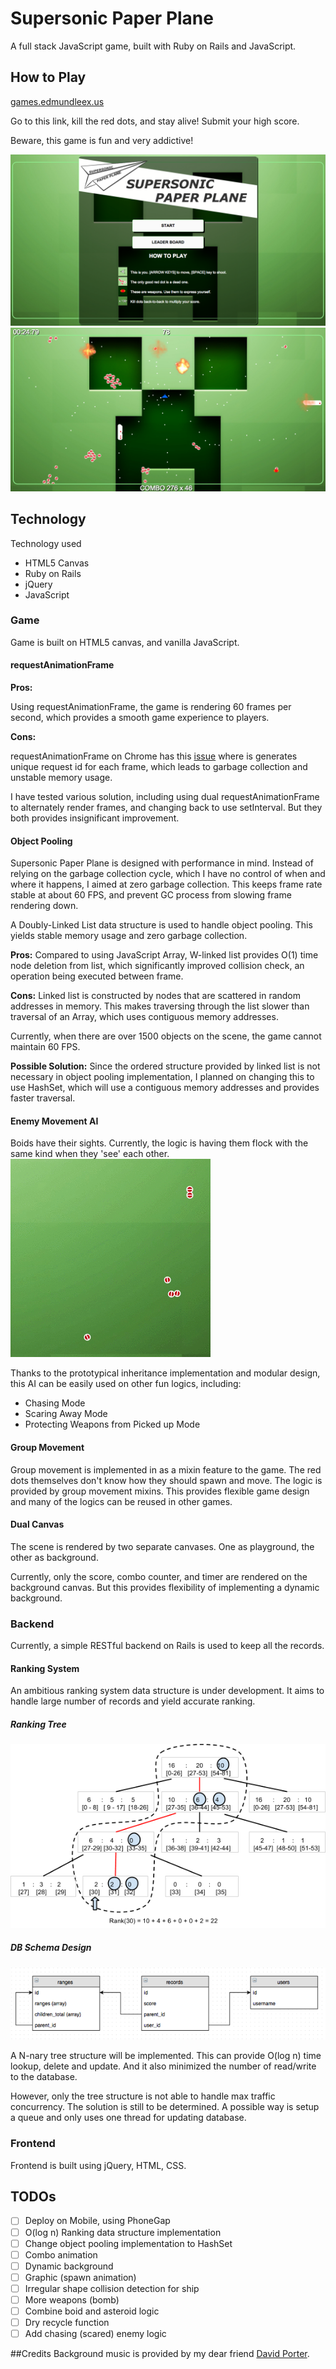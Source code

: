 # Supersonic Paper Plane
A full stack JavaScript game, built with Ruby on Rails and JavaScript.

## How to Play
[games.edmundleex.us][game]

[game]: http://games.edmundleex.us

Go to this link, kill the red dots, and stay alive! Submit your
high score.

Beware, this game is fun and very addictive!

![screenshot_1]
![screenshot_2]

[screenshot_1]: ./docs/supersonic_1.png
[screenshot_2]: ./docs/supersonic_2.png

## Technology
Technology used
- HTML5 Canvas
- Ruby on Rails
- jQuery
- JavaScript

### Game
Game is built on HTML5 canvas, and vanilla JavaScript.

#### requestAnimationFrame
<b>Pros:</b>

Using requestAnimationFrame, the game is rendering 60 frames per
second, which provides a smooth game experience to players.

<b>Cons:</b>

requestAnimationFrame on Chrome has this [issue][raf_issue] where is generates
unique request id for each frame, which leads to garbage collection
and unstable memory usage.

I have tested various solution, including using dual requestAnimationFrame
to alternately render frames, and changing back to use setInterval. But
they both provides insignificant improvement.

[raf_issue]: https://code.google.com/p/chromium/issues/detail?id=120186

#### Object Pooling
Supersonic Paper Plane is designed with performance in mind. Instead
of relying on the garbage collection cycle, which I have no control
of when and where it happens, I aimed at zero garbage collection.
This keeps frame rate stable at about 60 FPS, and prevent GC process
from slowing frame rendering down.

A Doubly-Linked List data structure is used to handle object pooling.
This yields stable memory usage and zero garbage collection.

<b>Pros:</b>
Compared to using JavaScript Array, W-linked list provides O(1) time
node deletion from list, which significantly improved collision check,
an operation being executed between frame.

<b>Cons:</b>
Linked list is constructed by nodes that are scattered in random addresses
in memory. This makes traversing through the list slower than traversal
of an Array, which uses contiguous memory addresses.

Currently, when there are over 1500 objects on the scene, the game cannot
maintain 60 FPS.

<b>Possible Solution:</b>
Since the ordered structure provided by linked list is not necessary
in object pooling implementation, I planned on changing this to use HashSet,
which will use a contiguous memory addresses and provides faster traversal.

#### Enemy Movement AI
Boids have their sights. Currently, the logic is having them flock
with the same kind when they 'see' each other.
![boid_behavior]

[boid_behavior]: ./docs/boid_behavior.gif

Thanks to the prototypical inheritance implementation and modular design,
this AI can be easily used on other fun logics, including:
- Chasing Mode
- Scaring Away Mode
- Protecting Weapons from Picked up Mode

#### Group Movement
Group movement is implemented in as a mixin feature to the game. The red dots
themselves don't know how they should spawn and move. The logic is provided
by group movement mixins. This provides flexible game design and many of the
logics can be reused in other games.

#### Dual Canvas
The scene is rendered by two separate canvases. One as playground,
the other as background.

Currently, only the score, combo counter, and timer are rendered on the
background canvas. But this provides flexibility of implementing a dynamic
background.

### Backend
Currently, a simple RESTful backend on Rails is used to keep
all the records.

#### Ranking System
An ambitious ranking system data structure is under development. It aims to
handle large number of records and yield accurate ranking.

##### Ranking Tree
![ranking_tree]

##### DB Schema Design
![ranking_schema]

[ranking_tree]: ./docs/ranking_tree.png
[ranking_schema]: ./docs/ranking_schema.png

A N-nary tree structure will be implemented. This can provide O(log n) time
lookup, delete and update. And it also minimized the number of read/write to
the database.

However, only the tree structure is not able to handle max traffic concurrency.
The solution is still to be determined. A possible way is setup a queue and only
uses one thread for updating database.

### Frontend
Frontend is built using jQuery, HTML, CSS.

## TODOs
- [ ] Deploy on Mobile, using PhoneGap
- [ ] O(log n) Ranking data structure implementation
- [ ] Change object pooling implementation to HashSet
- [ ] Combo animation
- [ ] Dynamic background
- [ ] Graphic (spawn animation)
- [ ] Irregular shape collision detection for ship
- [ ] More weapons (bomb)
- [ ] Combine boid and asteroid logic
- [ ] Dry recycle function
- [ ] Add chasing (scared) enemy logic

##Credits
Background music is provided by my dear friend [David Porter][dporter].

[dporter]: http://www.porterdavid.com